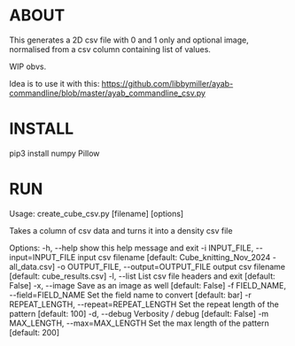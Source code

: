 # ABOUT

This generates a 2D csv file with 0 and 1 only and optional image, normalised from a csv 
column containing list of values.

WIP obvs.

Idea is to use it with this: 
https://github.com/libbymiller/ayab-commandline/blob/master/ayab_commandline_csv.py

# INSTALL

pip3 install numpy Pillow 


# RUN

Usage: create_cube_csv.py [filename] [options]

Takes a column of csv data and turns it into a density csv file

Options:
  -h, --help            show this help message and exit
  -i INPUT_FILE, --input=INPUT_FILE
                        input csv filename [default: Cube_knitting_Nov_2024 -
                        all_data.csv]
  -o OUTPUT_FILE, --output=OUTPUT_FILE
                        output csv filename [default: cube_results.csv]
  -l, --list            List csv file headers and exit [default: False]
  -x, --image           Save as an image as well [default: False]
  -f FIELD_NAME, --field=FIELD_NAME
                        Set the field name to convert [default: bar]
  -r REPEAT_LENGTH, --repeat=REPEAT_LENGTH
                        Set the repeat length of the pattern [default: 100]
  -d, --debug           Verbosity / debug [default: False]
  -m MAX_LENGTH, --max=MAX_LENGTH
                        Set the max length of the pattern [default: 200]
